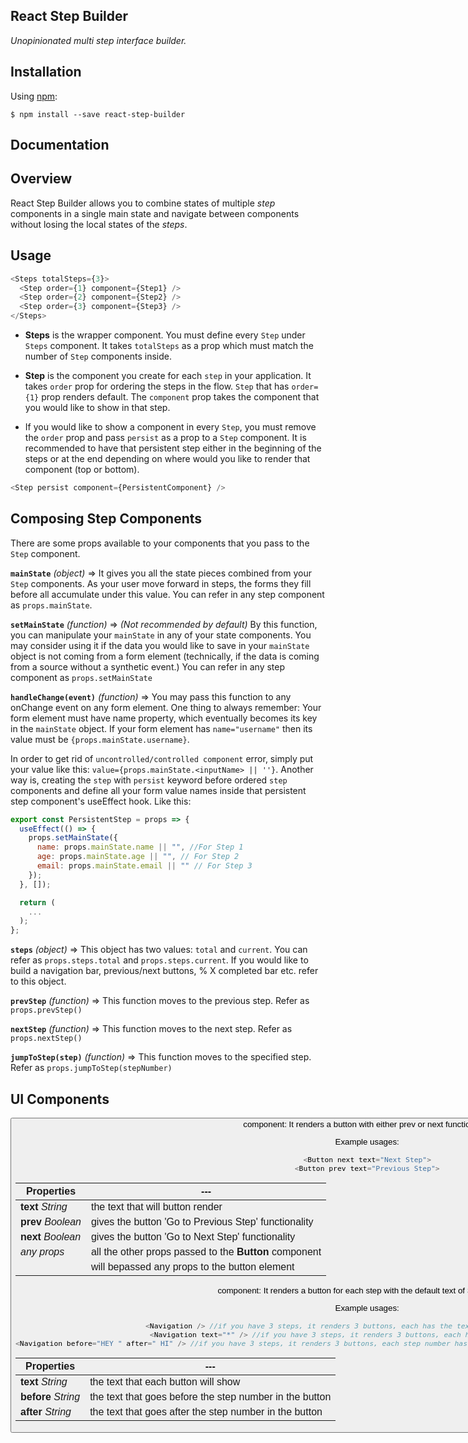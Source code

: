 ## React Step Builder

_Unopinionated multi step interface builder._

## Installation

Using [npm](https://www.npmjs.com/):

    $ npm install --save react-step-builder

## Documentation

## Overview

React Step Builder allows you to combine states of multiple _step_ components in a single main state and navigate between components without losing the local states of the _steps_.

## Usage

```js
<Steps totalSteps={3}>
  <Step order={1} component={Step1} />
  <Step order={2} component={Step2} />
  <Step order={3} component={Step3} />
</Steps>
```

- **Steps** is the wrapper component. You must define every `Step` under `Steps` component. It takes `totalSteps` as a prop which must match the number of `Step` components inside.

- **Step** is the component you create for each `step` in your application. It takes `order` prop for ordering the steps in the flow. `Step` that has `order={1}` prop renders default. The `component` prop takes the component that you would like to show in that step.

- If you would like to show a component in every `Step`, you must remove the `order` prop and pass `persist` as a prop to a `Step` component. It is recommended to have that persistent step either in the beginning of the steps or at the end depending on where would you like to render that component (top or bottom).

```js
<Step persist component={PersistentComponent} />
```

## Composing Step Components

There are some props available to your components that you pass to the `Step` component.

**`mainState`** _(object)_ => It gives you all the state pieces combined from your `Step` components. As your user move forward in steps, the forms they fill before all accumulate under this value. You can refer in any step component as `props.mainState`.

**`setMainState`** _(function)_ => _(Not recommended by default)_ By this function, you can manipulate your `mainState` in any of your state components. You may consider using it if the data you would like to save in your `mainState` object is not coming from a form element (technically, if the data is coming from a source without a synthetic event.) You can refer in any step component as `props.setMainState`

**`handleChange(event)`** _(function)_ => You may pass this function to any onChange event on any form element. One thing to always remember: Your form element must have name property, which eventually becomes its key in the `mainState` object. If your form element has `name="username"` then its value must be `{props.mainState.username}`.

In order to get rid of `uncontrolled/controlled component` error, simply put your value like this: `value={props.mainState.<inputName> || ''}`. Another way is, creating the `step` with `persist` keyword before ordered `step` components and define all your form value names inside that persistent step component's useEffect hook. Like this:

```js
export const PersistentStep = props => {
  useEffect(() => {
    props.setMainState({
      name: props.mainState.name || "", //For Step 1
      age: props.mainState.age || "", // For Step 2
      email: props.mainState.email || "" // For Step 3
    });
  }, []);

  return (
    ...
  );
};
```

**`steps`** _(object)_ => This object has two values: `total` and `current`. You can refer as `props.steps.total` and `props.steps.current`. If you would like to build a navigation bar, previous/next buttons, % X completed bar etc. refer to this object.

**`prevStep`** _(function)_ => This function moves to the previous step. Refer as `props.prevStep()`

**`nextStep`** _(function)_ => This function moves to the next step. Refer as `props.nextStep()`

**`jumpToStep(step)`** _(function)_ => This function moves to the specified step. Refer as `props.jumpToStep(stepNumber)`

## UI Components

**<Button>** component: It renders a button with either prev or next functionality.

Example usages:

```js
<Button next text="Next Step">
<Button prev text="Previous Step">
```

| Properties         | ---                                                    |
| ------------------ | ------------------------------------------------------ |
| **text** _String_  | the text that will button render                       |
| **prev** _Boolean_ | gives the button 'Go to Previous Step' functionality   |
| **next** _Boolean_ | gives the button 'Go to Next Step' functionality       |
| _any props_        | all the other props passed to the **Button** component |
|                    | will bepassed any props to the button element          |

**<Navigation>** component: It renders a button for each step with the default text of Step number.

Example usages:

```js
<Navigation /> //if you have 3 steps, it renders 3 buttons, each has the text of [1, 2, 3] consecutively
<Navigation text="*" /> //if you have 3 steps, it renders 3 buttons, each has the text of \* (asterix)
<Navigation before="HEY " after=" HI" /> //if you have 3 steps, it renders 3 buttons, each step number has 'HEY' before and 'HI' after (HEY 1 HI, HEY 2 HI, HEY 3 HI)
```

| Properties          | ---                                                     |
| ------------------- | ------------------------------------------------------- |
| **text** _String_   | the text that each button will show                     |
| **before** _String_ | the text that goes before the step number in the button |
| **after** _String_  | the text that goes after the step number in the button  |
